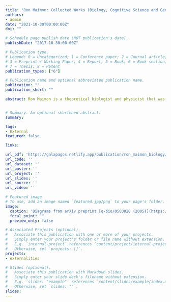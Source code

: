 ```yaml
---
title: "Ron Maimon: Collected Works (Biology, Cognitive Science and General References)"
authors:
- admin
date: "2021-10-30T00:00:00Z"
doi: ""

# Schedule page publish date (NOT publication's date).
publishDate: "2017-10-30:00:00Z"

# Publication type.
# Legend: 0 = Uncategorized; 1 = Conference paper; 2 = Journal article;
# 3 = Preprint / Working Paper; 4 = Report; 5 = Book; 6 = Book section;
# 7 = Thesis; 8 = Patent
publication_types: ["6"]

# Publication name and optional abbreviated publication name.
publication: ""
publication_short: ""

abstract: Ron Maimon is a theoretical biologist and physicist that was very active at the beginning of the 2010s in question-and-answer websites like the [StackExchange](https://stackexchange.com/) family of sites and [Quora](https://www.quora.com/?share=1). There he answered over 2500+ technical questions in topics such as physics, mathematics, biology, among others until his eventual [departure](http://quoracast.com/ron-maimon-truther/). In this collected works my aim is to present a compendium of all Ron’s online content related to the ideas of biology, computation, and the origins of life. Even though some of the high level ideas of an [algorithmic origin of life](https://royalsocietypublishing.org/doi/10.1098/rsif.2012.0869) or a [collective cell intelligence](https://royalsocietypublishing.org/doi/full/10.1098/rstb.2019.0750) and [neural darwinism](https://en.wikipedia.org/wiki/Neural_Darwinism) are already known in the technical literature,  I can mostly say that many of Ron’s fine grain ideas are highly original, but to my knowledge unconfirmed. Therefore I believe that at the very least these compendium present a new perspective to the field of life origins or cognitive science and can be of value to any researcher on the field.


# Summary. An optional shortened abstract.
summary: 

tags:
- External
featured: false

links:

url_pdf: 'https://galapagos.netlify.app/publication/ron_maimon_biology/Ron_Recollected_Posts.pdf'
url_code: '' 
url_dataset: ''
url_poster: ''
url_project: ''
url_slides: ''
url_source: ''
url_video: ''

# Featured image
# To use, add an image named `featured.jpg/png` to your page's folder. 
image:
  caption: 'Diagrams from arXiv preprint [q-bio/0503028 (2005)](https://arxiv.org/abs/q-bio/0503028)'
  focal_point: ""
  preview_only: false

# Associated Projects (optional).
#   Associate this publication with one or more of your projects.
#   Simply enter your project's folder or file name without extension.
#   E.g. `internal-project` references `content/project/internal-project/index.md`.
#   Otherwise, set `projects: []`.
projects:
- externalities

# Slides (optional).
#   Associate this publication with Markdown slides.
#   Simply enter your slide deck's filename without extension.
#   E.g. `slides: "example"` references `content/slides/example/index.md`.
#   Otherwise, set `slides: ""`.
slides:
---
```

